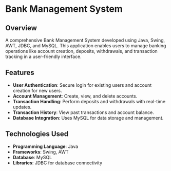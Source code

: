 # Bank Management System

## Overview
A comprehensive Bank Management System developed using Java, Swing, AWT, JDBC, and MySQL. This application enables users to manage banking operations like account creation, deposits, withdrawals, and transaction tracking in a user-friendly interface.

## Features
- **User Authentication**: Secure login for existing users and account creation for new users.
- **Account Management**: Create, view, and delete accounts.
- **Transaction Handling**: Perform deposits and withdrawals with real-time updates.
- **Transaction History**: View past transactions and account balance.
- **Database Integration**: Uses MySQL for data storage and management.

## Technologies Used
- **Programming Language**: Java
- **Frameworks**: Swing, AWT
- **Database**: MySQL
- **Libraries**: JDBC for database connectivity
